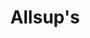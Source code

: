 ---
title: "Allsup's"
url: /albuquerque/allsups-paradise-boulevard-northwest/
shop: Lebensmittel
---